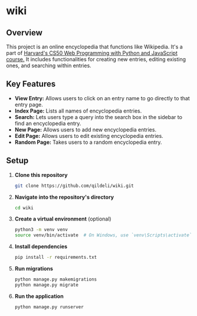 # wiki

## Overview
This project is an online encyclopedia that functions like Wikipedia. It's a part of [Harvard's CS50 Web Programming with Python and JavaScript course.](https://cs50.harvard.edu/web/2020/projects/1/) It includes functionalities for creating new entries, editing existing ones, and searching within entries.

## Key Features
- **View Entry:** Allows users to click on an entry name to go directly to that entry page.
- **Index Page:** Lists all names of encyclopedia entries.
- **Search:** Lets users type a query into the search box in the sidebar to find an encyclopedia entry.
- **New Page:** Allows users to add new encyclopedia entries.
- **Edit Page:** Allows users to edit existing encyclopedia entries.
- **Random Page:** Takes users to a random encyclopedia entry.

## Setup
1. **Clone this repository**

    ```bash
    git clone https://github.com/qildeli/wiki.git
    ```

2. **Navigate into the repository's directory**

    ```bash
    cd wiki
    ```

3. **Create a virtual environment** (optional)

    ```bash
    python3 -m venv venv
    source venv/bin/activate  # On Windows, use `venv\Scripts\activate`
    ```

4. **Install dependencies**

    ```bash
    pip install -r requirements.txt
    ```

5. **Run migrations**

    ```bash
    python manage.py makemigrations
    python manage.py migrate
    ```

6. **Run the application**

    ```bash
    python manage.py runserver
    ```
